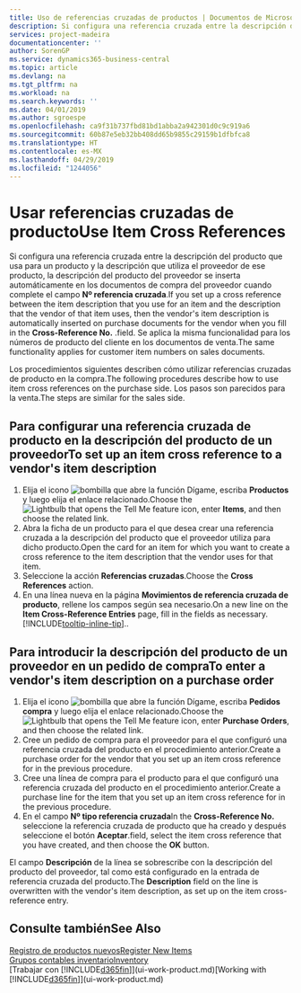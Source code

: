 ```yaml
---
title: Uso de referencias cruzadas de productos | Documentos de Microsoft
description: Si configura una referencia cruzada entre la descripción del producto que usa para un producto y la descripción que utiliza el proveedor de ese producto, la descripción del producto del proveedor se inserta automáticamente en los documentos de compra del proveedor cuando complete el campo **Nº referencia cruzada**. .
services: project-madeira
documentationcenter: ''
author: SorenGP
ms.service: dynamics365-business-central
ms.topic: article
ms.devlang: na
ms.tgt_pltfrm: na
ms.workload: na
ms.search.keywords: ''
ms.date: 04/01/2019
ms.author: sgroespe
ms.openlocfilehash: ca9f31b737fbd81bd1abba2a942301d0c9c919a6
ms.sourcegitcommit: 60b87e5eb32bb408dd65b9855c29159b1dfbfca8
ms.translationtype: HT
ms.contentlocale: es-MX
ms.lasthandoff: 04/29/2019
ms.locfileid: "1244056"
---
```

# <a name="use-item-cross-references"></a><span data-ttu-id="c8450-104">Usar referencias cruzadas de producto</span><span class="sxs-lookup"><span data-stu-id="c8450-104">Use Item Cross References</span></span>
<span data-ttu-id="c8450-105">Si configura una referencia cruzada entre la descripción del producto que usa para un producto y la descripción que utiliza el proveedor de ese producto, la descripción del producto del proveedor se inserta automáticamente en los documentos de compra del proveedor cuando complete el campo **Nº referencia cruzada**.</span><span class="sxs-lookup"><span data-stu-id="c8450-105">If you set up a cross reference between the item description that you use for an item and the description that the vendor of that item uses, then the vendor's item description is automatically inserted on purchase documents for the vendor when you fill in the **Cross-Reference No.**</span></span> <span data-ttu-id="c8450-106">.</span><span class="sxs-lookup"><span data-stu-id="c8450-106">field.</span></span> <span data-ttu-id="c8450-107">Se aplica la misma funcionalidad para los números de producto del cliente en los documentos de venta.</span><span class="sxs-lookup"><span data-stu-id="c8450-107">The same functionality applies for customer item numbers on sales documents.</span></span>

<span data-ttu-id="c8450-108">Los procedimientos siguientes describen cómo utilizar referencias cruzadas de producto en la compra.</span><span class="sxs-lookup"><span data-stu-id="c8450-108">The following procedures describe how to use item cross references on the purchase side.</span></span> <span data-ttu-id="c8450-109">Los pasos son parecidos para la venta.</span><span class="sxs-lookup"><span data-stu-id="c8450-109">The steps are similar for the sales side.</span></span>

## <a name="to-set-up-an-item-cross-reference-to-a-vendors-item-description"></a><span data-ttu-id="c8450-110">Para configurar una referencia cruzada de producto en la descripción del producto de un proveedor</span><span class="sxs-lookup"><span data-stu-id="c8450-110">To set up an item cross reference to a vendor's item description</span></span>
1. <span data-ttu-id="c8450-111">Elija el icono ![bombilla que abre la función Dígame](media/ui-search/search_small.png "Dígame que desea hacer"), escriba **Productos** y luego elija el enlace relacionado.</span><span class="sxs-lookup"><span data-stu-id="c8450-111">Choose the ![Lightbulb that opens the Tell Me feature](media/ui-search/search_small.png "Tell me what you want to do") icon, enter **Items**, and then choose the related link.</span></span>
2. <span data-ttu-id="c8450-112">Abra la ficha de un producto para el que desea crear una referencia cruzada a la descripción del producto que el proveedor utiliza para dicho producto.</span><span class="sxs-lookup"><span data-stu-id="c8450-112">Open the card for an item for which you want to create a cross reference to the item description that the vendor uses for that item.</span></span>
3. <span data-ttu-id="c8450-113">Seleccione la acción **Referencias cruzadas**.</span><span class="sxs-lookup"><span data-stu-id="c8450-113">Choose the **Cross References** action.</span></span>
4. <span data-ttu-id="c8450-114">En una línea nueva en la página **Movimientos de referencia cruzada de producto**, rellene los campos según sea necesario.</span><span class="sxs-lookup"><span data-stu-id="c8450-114">On a new line on the **Item Cross-Reference Entries** page, fill in the fields as necessary.</span></span> [!INCLUDE[tooltip-inline-tip](includes/tooltip-inline-tip_md.md)]<span data-ttu-id="c8450-115">.</span><span class="sxs-lookup"><span data-stu-id="c8450-115">.</span></span>

## <a name="to-enter-a-vendors-item-description-on-a-purchase-order"></a><span data-ttu-id="c8450-116">Para introducir la descripción del producto de un proveedor en un pedido de compra</span><span class="sxs-lookup"><span data-stu-id="c8450-116">To enter a vendor's item description on a purchase order</span></span>
1. <span data-ttu-id="c8450-117">Elija el icono ![bombilla que abre la función Dígame](media/ui-search/search_small.png "Dígame que desea hacer"), escriba **Pedidos compra** y luego elija el enlace relacionado.</span><span class="sxs-lookup"><span data-stu-id="c8450-117">Choose the ![Lightbulb that opens the Tell Me feature](media/ui-search/search_small.png "Tell me what you want to do") icon, enter **Purchase Orders**, and then choose the related link.</span></span>
2. <span data-ttu-id="c8450-118">Cree un pedido de compra para el proveedor para el que configuró una referencia cruzada del producto en el procedimiento anterior.</span><span class="sxs-lookup"><span data-stu-id="c8450-118">Create a purchase order for the vendor that you set up an item cross reference for in the previous procedure.</span></span>
3. <span data-ttu-id="c8450-119">Cree una línea de compra para el producto para el que configuró una referencia cruzada del producto en el procedimiento anterior.</span><span class="sxs-lookup"><span data-stu-id="c8450-119">Create a purchase line for the item that you set up an item cross reference for in the previous procedure.</span></span>
4. <span data-ttu-id="c8450-120">En el campo **Nº tipo referencia cruzada**</span><span class="sxs-lookup"><span data-stu-id="c8450-120">In the **Cross-Reference No.**</span></span> <span data-ttu-id="c8450-121">seleccione la referencia cruzada de producto que ha creado y después seleccione el botón **Aceptar**.</span><span class="sxs-lookup"><span data-stu-id="c8450-121">field, select the item cross reference that you have created, and then choose the **OK** button.</span></span>

<span data-ttu-id="c8450-122">El campo **Descripción** de la línea se sobrescribe con la descripción del producto del proveedor, tal como está configurado en la entrada de referencia cruzada del producto.</span><span class="sxs-lookup"><span data-stu-id="c8450-122">The **Description** field on the line is overwritten with the vendor's item description, as set up on the item cross-reference entry.</span></span>

## <a name="see-also"></a><span data-ttu-id="c8450-123">Consulte también</span><span class="sxs-lookup"><span data-stu-id="c8450-123">See Also</span></span>
[<span data-ttu-id="c8450-124">Registro de productos nuevos</span><span class="sxs-lookup"><span data-stu-id="c8450-124">Register New Items</span></span>](inventory-how-register-new-items.md)  
[<span data-ttu-id="c8450-125">Grupos contables inventario</span><span class="sxs-lookup"><span data-stu-id="c8450-125">Inventory</span></span>](inventory-manage-inventory.md)  
<span data-ttu-id="c8450-126">[Trabajar con [!INCLUDE[d365fin](includes/d365fin_md.md)]](ui-work-product.md)</span><span class="sxs-lookup"><span data-stu-id="c8450-126">[Working with [!INCLUDE[d365fin](includes/d365fin_md.md)]](ui-work-product.md)</span></span>
